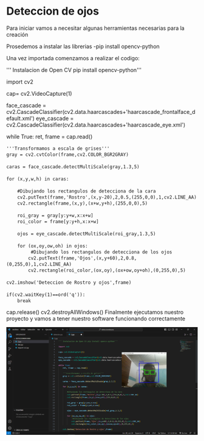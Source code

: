 # Deteccion de ojos
Para iniciar vamos a necesitar algunas herramientas necesarias para la creación

Prosedemos a instalar las librerias 
-pip install opencv-python

Una vez importada comenzamos a realizar el codigo:


''' Instalacion de Open CV pip install opencv-python'''

import cv2

cap= cv2.VideoCapture(1)

face_cascade = cv2.CascadeClassifier(cv2.data.haarcascades+'haarcascade_frontalface_default.xml')
eye_cascade = cv2.CascadeClassifier(cv2.data.haarcascades+'haarcascade_eye.xml')

while True:
    ret, frame = cap.read()

    '''Transformamos a escala de grises'''
    gray = cv2.cvtColor(frame,cv2.COLOR_BGR2GRAY)
    
    caras = face_cascade.detectMultiScale(gray,1.3,5)

    for (x,y,w,h) in caras:

        #Dibujando los rectangulos de detecciona de la cara
        cv2.putText(frame,'Rostro',(x,y-20),2,0.5,(255,0,0),1,cv2.LINE_AA)
        cv2.rectangle(frame,(x,y),(x+w,y+h),(255,0,0),5)

        roi_gray = gray[y:y+w,x:x+w]
        roi_color = frame[y:y+h,x:x+w]

        ojos = eye_cascade.detectMultiScale(roi_gray,1.3,5)

        for (ox,oy,ow,oh) in ojos:
             #Dibujando los rectangulos de detecciona de los ojos
            cv2.putText(frame,'Ojos',(x,y+60),2,0.8,(0,255,0),1,cv2.LINE_AA)
            cv2.rectangle(roi_color,(ox,oy),(ox+ow,oy+oh),(0,255,0),5)
        
    cv2.imshow('Deteccion de Rostro y ojos',frame)

    if(cv2.waitKey(1)==ord('q')):
        break

cap.release()
cv2.destroyAllWindows()
Finalmente ejecutamos nuestro proyecto y vamos a tener nuestro software funcionando correctamente

![github](Detector.png)
